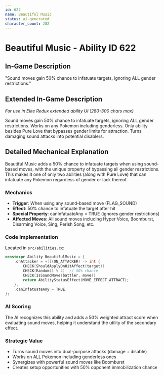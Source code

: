 ```yaml
---
id: 622
name: Beautiful Music
status: ai-generated
character_count: 282
---
```


# Beautiful Music - Ability ID 622

## In-Game Description
"Sound moves gain 50% chance to infatuate targets, ignoring ALL gender restrictions."

## Extended In-Game Description
*For use in Elite Redux extended ability UI (280-300 chars max)*

Sound moves gain 50% chance to infatuate targets, ignoring ALL gender restrictions. Works on any Pokemon including genderless. Only ability besides Pure Love that bypasses gender limits for attraction. Turns damaging sound attacks into potential disablers.

## Detailed Mechanical Explanation

Beautiful Music adds a 50% chance to infatuate targets when using sound-based moves, with the unique property of bypassing all gender restrictions. This makes it one of only two abilities (along with Pure Love) that can infatuate any Pokemon regardless of gender or lack thereof.

### Mechanics
- **Trigger**: When using any sound-based move (FLAG_SOUND)
- **Effect**: 50% chance to infatuate the target after hit
- **Special Property**: canInfatuateAny = TRUE (ignores gender restrictions)
- **Affected Moves**: All sound moves including Hyper Voice, Boomburst, Disarming Voice, Sing, Perish Song, etc.

### Code Implementation
Located in `src/abilities.cc`:
```cpp
constexpr Ability BeautifulMusic = {
    .onAttacker = +[](ON_ATTACKER) -> int {
        CHECK(ShouldApplyOnHitAffect(target))
        CHECK(Random() % 2)  // 50% chance
        CHECK(IsSoundMove(battler, move))
        return AbilityStatusEffect(MOVE_EFFECT_ATTRACT);
    },
    .canInfatuateAny = TRUE,
};
```

### AI Scoring
The AI recognizes this ability and adds a 50% weighted attract score when evaluating sound moves, helping it understand the utility of the secondary effect.

### Strategic Value
- Turns sound moves into dual-purpose attacks (damage + disable)
- Works on ALL Pokemon including genderless ones
- Synergizes with powerful sound moves like Boomburst
- Creates setup opportunities with 50% opponent immobilization chance

